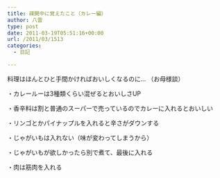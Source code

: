 ```yaml
---
title: 疎開中に覚えたこと（カレー編）
author: 八雲
type: post
date: 2011-03-19T05:51:16+00:00
url: /2011/03/1513
categories:
  - 日記

---
```

料理はほんとひと手間かければおいしくなるのに… （お母様談）

・カレールーは3種類くらい混ぜるとおいしさUP
  
・香辛料は割と普通のスーパーで売っているのでカレーに入れるとおいしい
  
・リンゴとかパイナップルを入れると辛さがダウンする
  
・じゃがいもは入れない（味が変わってしまうから）
  
・じゃがいもが欲しかったら別で煮て、最後に入れる
  
・肉は筋肉を入れる